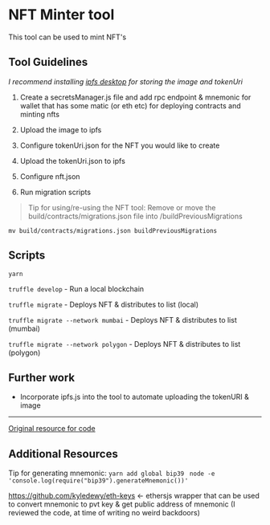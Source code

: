 # NFT Minter tool

This tool can be used to mint NFT's

## Tool Guidelines

_I recommend installing [ipfs desktop](https://github.com/ipfs/ipfs-desktop) for storing the image and tokenUri_

1. Create a secretsManager.js file and add rpc endpoint & mnemonic for wallet that has some matic (or eth etc) for deploying contracts and minting nfts

2. Upload the image to ipfs

3. Configure tokenUri.json for the NFT you would like to create

4. Upload the tokenUri.json to ipfs

5. Configure nft.json

6. Run migration scripts

> Tip for using/re-using the NFT tool: Remove or move the build/contracts/migrations.json file into /buildPreviousMigrations

`mv build/contracts/migrations.json buildPreviousMigrations`

## Scripts

`yarn`

`truffle develop` - Run a local blockchain

`truffle migrate` - Deploys NFT & distributes to list (local)

`truffle migrate --network mumbai` - Deploys NFT & distributes to list (mumbai)

`truffle migrate --network polygon` - Deploys NFT & distributes to list (polygon)

## Further work

- Incorporate ipfs.js into the tool to automate uploading the tokenURI & image

---

[Original resource for code](https://forum.openzeppelin.com/t/create-an-nft-and-deploy-to-a-public-testnet-using-truffle/2961)

## Additional Resources

Tip for generating mnemonic:
`yarn add global bip39`
` node -e 'console.log(require("bip39").generateMnemonic())'`

https://github.com/kyledewy/eth-keys <- ethersjs wrapper that can be used to convert mnemonic to pvt key & get public address of mnemonic (I reviewed the code, at time of writing no weird backdoors)
